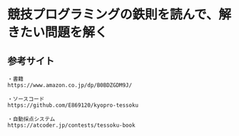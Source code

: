 # 競技プログラミングの鉄則を読んで、解きたい問題を解く
## 参考サイト
```
・書籍
https://www.amazon.co.jp/dp/B0BDZGDM9J/

・ソースコード
https://github.com/E869120/kyopro-tessoku

・自動採点システム
https://atcoder.jp/contests/tessoku-book
```